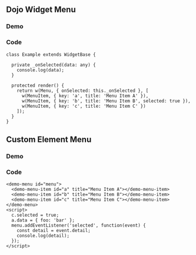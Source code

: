 Dojo Widget Menu
----------------

### Demo

### Code

    class Example extends WidgetBase {

      private _onSelected(data: any) {
        console.log(data);
      }

      protected render() {
        return w(Menu, { onSelected: this._onSelected }, [
          w(MenuItem, { key: 'a', title: 'Menu Item A' }),
          w(MenuItem, { key: 'b', title: 'Menu Item B', selected: true }),
          w(MenuItem, { key: 'c', title: 'Menu Item C' })
        ]);
      }
    }
                    
                

Custom Element Menu
-------------------

### Demo

### Code

    <demo-menu id="menu">
      <demo-menu-item id="a" title="Menu Item A"></demo-menu-item>
      <demo-menu-item id="b" title="Menu Item B"></demo-menu-item>
      <demo-menu-item id="c" title="Menu Item C"></demo-menu-item>
    </demo-menu>
    <script>
      c.selected = true;
      a.data = { foo: 'bar' };
      menu.addEventListener('selected', function(event) {
        const detail = event.detail;
        console.log(detail);
      });
    </script>
                    
                
